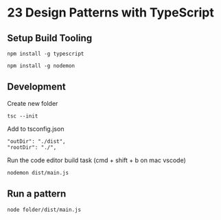 # 23 Design Patterns with TypeScript

## Setup Build Tooling

``npm install -g typescript``

``npm install -g nodemon``

## Development

Create new folder

``tsc --init``

Add to tsconfig.json

```
"outDir": "./dist", 
"rootDir": "./",
```

Run the code editor build task (cmd + shift + b on mac vscode)

``nodemon dist/main.js``

## Run a pattern

``node folder/dist/main.js``